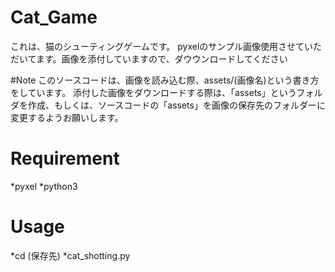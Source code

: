 # Cat_Game
これは、猫のシューティングゲームです。
pyxelのサンプル画像使用させていただいてます。画像を添付していますので、ダウウンロードしてください

#Note
このソースコードは、画像を読み込む際、assets/(画像名)という書き方をしています。
添付した画像をダウンロードする際は、「assets」というフォルダを作成、もしくは、ソースコードの「assets」を画像の保存先のフォルダーに変更するようお願いします。


# Requirement
*pyxel
*python3

# Usage
*cd (保存先)
*cat_shotting.py
